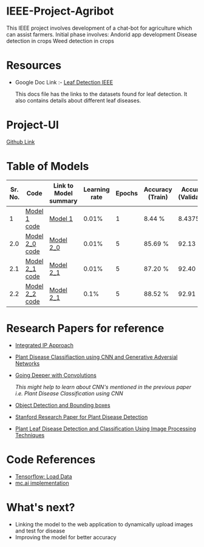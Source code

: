 # IEEE-Project-Agribot
This IEEE project involves development of a chat-bot for agriculture which can assist farmers.
Initial phase involves:
Andorid app development
Disease detection in crops
Weed detection in crops

# Resources 

* Google Doc Link :- [Leaf Detection IEEE](https://docs.google.com/document/d/1nCRV0rKZPA8pAbzRU6rEWbEFcS2zgqy8VJRXBMh19io/edit)

  This docs file has the links to the datasets found for leaf detection. It also contains details about different leaf diseases.

# Project-UI 
  [Github Link](https://github.com/Dharmesh-Poddar/IEEE-Project-Agri-Care)
  
# Table of Models

  | Sr. No.  | Code | Link to Model summary | Learning rate | Epochs |  Accuracy (Train) | Accuracy (Validation) |
  | ---------| ----------------- | --------------------- | -------------- | -------| ----------------- | -------------------- |
  | 1 | [Model 1 code](https://github.com/IEEE-LNMIIT-SB/IEEE-Project-Agribot/tree/master/models/1/model1.ipynb) | [Model 1](https://raw.githubusercontent.com/IEEE-LNMIIT-SB/IEEE-Project-Agribot/master/images/modelv1.JPG) | 0.01% | 1 | 8.44 % | 8.4375 % |
  |2.0| [Model 2_0 code](https://github.com/IEEE-LNMIIT-SB/IEEE-Project-Agribot/tree/master/models/2_0/model2_0.ipynb) | [Model 2_0](https://raw.githubusercontent.com/IEEE-LNMIIT-SB/IEEE-Project-Agribot/master/images/modelv2_0.JPG)| 0.01% | 5 | 85.69 % | 92.13 % |
  |2.1| [Model 2_1 code](https://github.com/IEEE-LNMIIT-SB/IEEE-Project-Agribot/tree/master/models/2_1/model2_1.ipynb) | [Model 2_1](https://raw.githubusercontent.com/IEEE-LNMIIT-SB/IEEE-Project-Agribot/master/images/modelv2_1.JPG)| 0.01% | 5 | 87.20 % | 92.40 % |
  |2.2| [Model 2_2 code](https://github.com/IEEE-LNMIIT-SB/IEEE-Project-Agribot/tree/master/models/2_2//model2_2.ipynb) | [Model 2_1](https://raw.githubusercontent.com/IEEE-LNMIIT-SB/IEEE-Project-Agribot/master/images/modelv2_1.JPG)| 0.1% | 5 | 88.52 % | 92.91 % |
  
# Research Papers for reference

* [Integrated IP Approach](https://www.researchgate.net/profile/Diptesh_Majumdar/publication/282783352_REVIEW_DETECTION_DIAGNOSIS_OF_PLANT_LEAF_DISEASE_USING_INTEGRATED_IMAGE_PROCESSING_APPROACH/links/561c76f408ae6d17308b191f.pdf)

* [Plant Disease Classifiaction using CNN and Generative Adversial Networks](https://www.frontiersin.org/articles/10.3389/fpls.2016.01419/full)


* [Going Deeper with Convolutions](https://www.cv-foundation.org/openaccess/content_cvpr_2015/papers/Szegedy_Going_Deeper_With_2015_CVPR_paper.pdf)

  *This might help to learn about CNN's mentioned in the previous paper i.e. Plant Disease Classification using CNN*
  
* [Object Detection and Bounding boxes](https://www.d2l.ai/chapter_computer-vision/bounding-box.html)

* [Stanford Research Paper for Plant Disease Detection](http://cs231n.stanford.edu/reports/2017/pdfs/325.pdf)

* [Plant Leaf Disease Detection and Classification Using Image Processing Techniques](https://pdfs.semanticscholar.org/9426/ae4ea4329521265c738e78221d1aff532537.pdf)

# Code References 

* [Tensorflow: Load Data](https://www.tensorflow.org/tutorials/load_data/images)
* [mc.ai implementation](https://mc.ai/plant-disease-classification-with-tensorflow-2-0/)

# What's next?

* Linking the model to the web application to dynamically upload images and test for disease
* Improving the model for better accuracy
